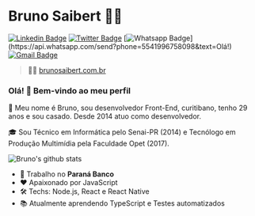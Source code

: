 # Bruno Saibert :man_technologist:

[![Linkedin Badge](https://img.shields.io/badge/-LinkedIn-blue?style=for-the-badge&logo=Linkedin&logoColor=white&link=https://www.linkedin.com/in/brunohenriquesaibert/)](https://www.linkedin.com/in/brunohenriquesaibert/)
[![Twitter Badge](https://img.shields.io/badge/-Twitter-1ca0f1?style=for-the-badge&labelColor=1ca0f1&logo=twitter&logoColor=white&link=https://twitter.com/bh_saibert)](https://twitter.com/bh_saibert)
[![Whatsapp Badge](https://img.shields.io/badge/-Whatsapp-4CA143?style=for-the-badge&labelColor=4CA143&logo=whatsapp&logoColor=white&link=https://api.whatsapp.com/send?phone=5541996758098&text=Olá!)](https://api.whatsapp.com/send?phone=5541996758098&text=Olá!)
[![Gmail Badge](https://img.shields.io/badge/-Gmail-c14438?style=for-the-badge&logo=Gmail&logoColor=white&link=mailto:brunosaibert@gmail.com)](mailto:brunosaibert@gmail.com)

> 👨‍🚀 [brunosaibert.com.br](https://brunosaibert.com.br/)

### Olá! 👋 Bem-vindo ao meu perfil

📰 Meu nome é Bruno, sou desenvolvedor Front-End, curitibano, tenho 29 anos e sou casado. Desde 2014 atuo como desenvolvedor.

🎓 Sou Técnico em Informática pelo Senai-PR (2014) e Tecnólogo em Produção Multimídia pela Faculdade Opet (2017).

![Bruno's github stats](https://github-readme-stats.vercel.app/api?username=BrunoSaibert&show_icons=true&theme=dracula)

- 🚀 Trabalho no **Paraná Banco**
- ❤ Apaixonado por JavaScript
- 🛠 Techs: Node.js, React e React Native
- 📚 Atualmente aprendendo TypeScript e Testes automatizados
